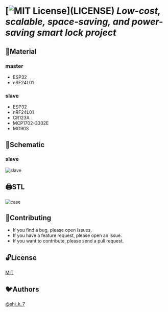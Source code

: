 
[![MIT License](https://img.shields.io/apm/l/atomic-design-ui.svg?)](LICENSE)  
*Low-cost, scalable, space-saving, and power-saving smart lock project*
====
## 📘Material
### master
- ESP32
- nRF24L01
### slave
- ESP32
- nRF24L01
- CR123A
- MCP1702-3302E
- MG90S
## 📗Schematic
### slave
![slave](https://user-images.githubusercontent.com/40855834/152093557-c560f72f-6dca-4a62-a44f-2877a5243c68.png)
## 🖨️STL
![case](https://user-images.githubusercontent.com/40855834/152626730-fc1e998d-ebb7-4a92-8ae0-9dc62f2fa112.png)

## 💪Contributing
- If you find a bug, please open Issues.    
- If you have a feature request, please open an issue.    
- If you want to contribute, please send a pull request.    


## 🔓License

[MIT](LICENSE)


## 🐦Authors

 [@shi_k_7](https://twitter.com/shi_k_7)  
